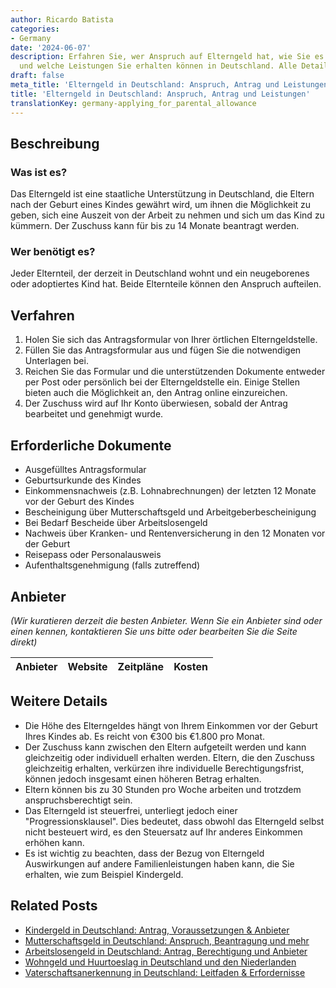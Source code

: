 ```yaml
---
author: Ricardo Batista
categories:
- Germany
date: '2024-06-07'
description: Erfahren Sie, wer Anspruch auf Elterngeld hat, wie Sie es beantragen
  und welche Leistungen Sie erhalten können in Deutschland. Alle Details hier!
draft: false
meta_title: 'Elterngeld in Deutschland: Anspruch, Antrag und Leistungen'
title: 'Elterngeld in Deutschland: Anspruch, Antrag und Leistungen'
translationKey: germany-applying_for_parental_allowance
---
```



## Beschreibung
### Was ist es?
Das Elterngeld ist eine staatliche Unterstützung in Deutschland, die Eltern nach der Geburt eines Kindes gewährt wird, um ihnen die Möglichkeit zu geben, sich eine Auszeit von der Arbeit zu nehmen und sich um das Kind zu kümmern. Der Zuschuss kann für bis zu 14 Monate beantragt werden.

### Wer benötigt es?
Jeder Elternteil, der derzeit in Deutschland wohnt und ein neugeborenes oder adoptiertes Kind hat. Beide Elternteile können den Anspruch aufteilen.

## Verfahren
1. Holen Sie sich das Antragsformular von Ihrer örtlichen Elterngeldstelle.
2. Füllen Sie das Antragsformular aus und fügen Sie die notwendigen Unterlagen bei.
3. Reichen Sie das Formular und die unterstützenden Dokumente entweder per Post oder persönlich bei der Elterngeldstelle ein. Einige Stellen bieten auch die Möglichkeit an, den Antrag online einzureichen.
4. Der Zuschuss wird auf Ihr Konto überwiesen, sobald der Antrag bearbeitet und genehmigt wurde.

## Erforderliche Dokumente
- Ausgefülltes Antragsformular
- Geburtsurkunde des Kindes
- Einkommensnachweis (z.B. Lohnabrechnungen) der letzten 12 Monate vor der Geburt des Kindes
- Bescheinigung über Mutterschaftsgeld und Arbeitgeberbescheinigung
- Bei Bedarf Bescheide über Arbeitslosengeld
- Nachweis über Kranken- und Rentenversicherung in den 12 Monaten vor der Geburt
- Reisepass oder Personalausweis
- Aufenthaltsgenehmigung (falls zutreffend)

## Anbieter
_(Wir kuratieren derzeit die besten Anbieter. Wenn Sie ein Anbieter sind oder einen kennen, kontaktieren Sie uns bitte oder bearbeiten Sie die Seite direkt)_

| Anbieter | Website | Zeitpläne | Kosten |
| --------------- | --------------- | :-------------: | :-------------: |

## Weitere Details
- Die Höhe des Elterngeldes hängt von Ihrem Einkommen vor der Geburt Ihres Kindes ab. Es reicht von €300 bis €1.800 pro Monat.
- Der Zuschuss kann zwischen den Eltern aufgeteilt werden und kann gleichzeitig oder individuell erhalten werden. Eltern, die den Zuschuss gleichzeitig erhalten, verkürzen ihre individuelle Berechtigungsfrist, können jedoch insgesamt einen höheren Betrag erhalten.
- Eltern können bis zu 30 Stunden pro Woche arbeiten und trotzdem anspruchsberechtigt sein.
- Das Elterngeld ist steuerfrei, unterliegt jedoch einer "Progressionsklausel". Dies bedeutet, dass obwohl das Elterngeld selbst nicht besteuert wird, es den Steuersatz auf Ihr anderes Einkommen erhöhen kann.
- Es ist wichtig zu beachten, dass der Bezug von Elterngeld Auswirkungen auf andere Familienleistungen haben kann, die Sie erhalten, wie zum Beispiel Kindergeld.
## Related Posts

- [Kindergeld in Deutschland: Antrag, Voraussetzungen & Anbieter](https://tramitit.com/de/guides/germany/kindergeld_beantragen/)
- [Mutterschaftsgeld in Deutschland: Anspruch, Beantragung und mehr](https://tramitit.com/de/guides/germany/mutterschaftsgeld_beantragen/)
- [Arbeitslosengeld in Deutschland: Antrag, Berechtigung und Anbieter](https://tramitit.com/de/guides/germany/arbeitslosengeld_beantragen/)
- [Wohngeld und Huurtoeslag in Deutschland und den Niederlanden](https://tramitit.com/de/guides/germany/wohngeld_beantragen/)
- [Vaterschaftsanerkennung in Deutschland: Leitfaden & Erfordernisse](https://tramitit.com/de/guides/germany/vaterschaftsanerkennung/)